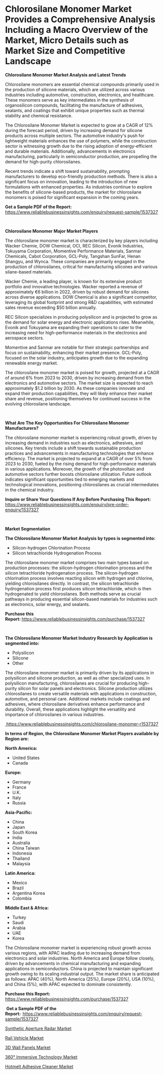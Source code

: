 <p><h1>Chlorosilane Monomer Market Provides a Comprehensive Analysis Including a Macro Overview of the Market, Micro Details such as Market Size and Competitive Landscape</h1></p><p><strong>Chlorosilane Monomer Market Analysis and Latest Trends</strong></p>
<p><p>Chlorosilane monomers are essential chemical compounds primarily used in the production of silicone materials, which are utilized across various industries including automotive, construction, electronics, and healthcare. These monomers serve as key intermediates in the synthesis of organosilicon compounds, facilitating the manufacture of adhesives, sealants, and coatings that exhibit unique properties such as thermal stability and chemical resistance.</p><p>The Chlorosilane Monomer Market is expected to grow at a CAGR of 12% during the forecast period, driven by increasing demand for silicone products across multiple sectors. The automotive industry's push for lightweight materials enhances the use of polymers, while the construction sector is witnessing growth due to the rising adoption of energy-efficient and durable materials. Additionally, advancements in electronics manufacturing, particularly in semiconductor production, are propelling the demand for high-purity chlorosilanes.</p><p>Recent trends indicate a shift toward sustainability, prompting manufacturers to develop eco-friendly production methods. There is also a significant focus on innovation, leading to the introduction of new formulations with enhanced properties. As industries continue to explore the benefits of silicone-based products, the market for chlorosilane monomers is poised for significant expansion in the coming years.</p></p>
<p><strong>Get a Sample PDF of the Report:&nbsp;</strong> <a href="https://www.reliablebusinessinsights.com/enquiry/request-sample/1537327?utm_campaign=1405&utm_medium=2&utm_source=Github&utm_content=ia&utm_term=03102024&utm_id=chlorosilane-monomer">https://www.reliablebusinessinsights.com/enquiry/request-sample/1537327</a></p>
<p>&nbsp;</p>
<p><strong>Chlorosilane Monomer Major Market Players</strong></p>
<p><p>The chlorosilane monomer market is characterized by key players including Wacker Chemie, DOW Chemical, OCI, REC Silicon, Evonik Industries, Tokuyama Corporation, Momentive Performance Materials, Sanmar Chemicals, Cabot Corporation, GCL-Poly, Tangshan SunFar, Henan Shangyu, and Wynca. These companies are primarily engaged in the production of chlorosilanes, critical for manufacturing silicones and various silane-based materials.</p><p>Wacker Chemie, a leading player, is known for its extensive product portfolio and innovative technologies. Wacker reported a revenue of approximately €6 billion in 2022, driven by robust demand for silicones across diverse applications. DOW Chemical is also a significant competitor, leveraging its global footprint and strong R&D capabilities, with estimated sales revenue exceeding $50 billion annually. </p><p>REC Silicon specializes in producing polysilicon and is projected to grow as the demand for solar energy and electronic applications rises. Meanwhile, Evonik and Tokuyama are expanding their operations to cater to the increasing need for high-performance materials in the electronics and aerospace sectors.</p><p>Momentive and Sanmar are notable for their strategic partnerships and focus on sustainability, enhancing their market presence. GCL-Poly, focused on the solar industry, anticipates growth due to the expanding renewable energy market. </p><p>The chlorosilane monomer market is poised for growth, projected at a CAGR of around 6% from 2023 to 2030, driven by increasing demand from the electronics and automotive sectors. The market size is expected to reach approximately $1.2 billion by 2030. As these companies innovate and expand their production capabilities, they will likely enhance their market share and revenue, positioning themselves for continued success in the evolving chlorosilane landscape.</p></p>
<p>&nbsp;</p>
<p><strong>What Are The Key Opportunities For Chlorosilane Monomer Manufacturers?</strong></p>
<p><p>The chlorosilane monomer market is experiencing robust growth, driven by increasing demand in industries such as electronics, adhesives, and silicones. Key trends include a shift towards sustainable production practices and advancements in manufacturing technologies that enhance efficiency. The market is projected to expand at a CAGR of over 5% from 2023 to 2030, fueled by the rising demand for high-performance materials in various applications. Moreover, the growth of the photovoltaic and automotive sectors further boosts chlorosilane utilization. Future outlook indicates significant opportunities tied to emerging markets and technological innovations, positioning chlorosilanes as crucial intermediates in the chemical industry.</p></p>
<p><strong>Inquire or Share Your Questions If Any Before Purchasing This Report:</strong> <a href="https://www.reliablebusinessinsights.com/enquiry/pre-order-enquiry/1537327?utm_campaign=1405&utm_medium=2&utm_source=Github&utm_content=ia&utm_term=03102024&utm_id=chlorosilane-monomer">https://www.reliablebusinessinsights.com/enquiry/pre-order-enquiry/1537327</a></p>
<p>&nbsp;</p>
<p><strong>Market Segmentation</strong></p>
<p><strong>The Chlorosilane Monomer Market Analysis by types is segmented into:</strong></p>
<p><ul><li>Silicon-hydrogen Chlorination Process</li><li>Silicon tetrachloride Hydrogenation Process</li></ul></p>
<p><p>The chlorosilane monomer market comprises two main types based on production processes: the silicon-hydrogen chlorination process and the silicon tetrachloride hydrogenation process. The silicon-hydrogen chlorination process involves reacting silicon with hydrogen and chlorine, yielding chlorosilanes directly. In contrast, the silicon tetrachloride hydrogenation process first produces silicon tetrachloride, which is then hydrogenated to yield chlorosilanes. Both methods serve as crucial pathways in producing essential silicon-based materials for industries such as electronics, solar energy, and sealants.</p></p>
<p><strong>Purchase this Report:&nbsp;</strong><a href="https://www.reliablebusinessinsights.com/purchase/1537327?utm_campaign=1405&utm_medium=2&utm_source=Github&utm_content=ia&utm_term=03102024&utm_id=chlorosilane-monomer">https://www.reliablebusinessinsights.com/purchase/1537327</a></p>
<p>&nbsp;</p>
<p><strong>The Chlorosilane Monomer Market Industry Research by Application is segmented into:</strong></p>
<p><ul><li>Polysilicon</li><li>Silicone</li><li>Other</li></ul></p>
<p><p>The chlorosilane monomer market is primarily driven by its applications in polysilicon and silicone production, as well as other specialized uses. In polysilicon manufacturing, chlorosilanes are crucial for producing high-purity silicon for solar panels and electronics. Silicone production utilizes chlorosilanes to create versatile materials with applications in construction, automotive, and personal care. Additional markets include coatings and adhesives, where chlorosilane derivatives enhance performance and durability. Overall, these applications highlight the versatility and importance of chlorosilanes in various industries.</p></p>
<p><a href="https://www.reliablebusinessinsights.com/chlorosilane-monomer-r1537327?utm_campaign=1405&utm_medium=2&utm_source=Github&utm_content=ia&utm_term=03102024&utm_id=chlorosilane-monomer">&nbsp;https://www.reliablebusinessinsights.com/chlorosilane-monomer-r1537327</a></p>
<p><strong>In terms of Region, the Chlorosilane Monomer Market Players available by Region are:</strong></p>
<p>
    <p> <strong> North America: </strong>
        <ul>
            <li>United States</li>
            <li>Canada</li>
        </ul>
        </p> 
    <p> <strong> Europe: </strong>
        <ul>
            <li>Germany</li>
            <li>France</li>
            <li>U.K.</li>
            <li>Italy</li>
            <li>Russia</li>
        </ul>
        </p> 
    <p> <strong> Asia-Pacific: </strong>
        <ul>
            <li>China</li>
            <li>Japan</li>
            <li>South Korea</li>
            <li>India</li>
            <li>Australia</li>
            <li>China Taiwan</li>
            <li>Indonesia</li>
            <li>Thailand</li>
            <li>Malaysia</li>
        </ul>
        </p> 
    <p> <strong> Latin America: </strong>
        <ul>
            <li>Mexico</li>
            <li>Brazil</li>
            <li>Argentina Korea</li>
            <li>Colombia</li>
        </ul>
        </p> 
    <p> <strong> Middle East & Africa: </strong>
        <ul>
            <li>Turkey</li>
            <li>Saudi</li>
            <li>Arabia</li>
            <li>UAE</li>
            <li>Korea</li>
        </ul>
    </p>
    </p>
<p><p>The Chlorosilane monomer market is experiencing robust growth across various regions, with APAC leading due to increasing demand from electronics and solar industries. North America and Europe follow closely, driven by advancements in chemical manufacturing and expanding applications in semiconductors. China is projected to maintain significant growth owing to its scaling industrial output. The market share is anticipated as follows: APAC (40%), North America (25%), Europe (20%), USA (10%), and China (5%), with APAC expected to dominate consistently.</p></p>
<p><strong>Purchase this Report: </strong><a href="https://www.reliablebusinessinsights.com/purchase/1537327?utm_campaign=1405&utm_medium=2&utm_source=Github&utm_content=ia&utm_term=03102024&utm_id=chlorosilane-monomer">https://www.reliablebusinessinsights.com/purchase/1537327</a></p>
<p>&nbsp;<strong>Get a Sample PDF of the Report:&nbsp;&nbsp;</strong><a href="https://www.reliablebusinessinsights.com/enquiry/request-sample/1537327?utm_campaign=1405&utm_medium=2&utm_source=Github&utm_content=ia&utm_term=03102024&utm_id=chlorosilane-monomer">https://www.reliablebusinessinsights.com/enquiry/request-sample/1537327</a></p>
<p><strong></strong></p>
<p><p><a href="https://www.linkedin.com/pulse/emerging-market-trends-regional-analysis-synthetic-aperture-bamze?trackingId=WWfJ1N7dSpavlXF%2BGfUI9g%3D%3D&utm_campaign=1405&utm_medium=2&utm_source=Github&utm_content=ia&utm_term=03102024&utm_id=chlorosilane-monomer">Synthetic Aperture Radar Market</a></p><p><a href="https://www.linkedin.com/pulse/global-rail-vehicle-market-trends-innovations-forward-looking-analysis-dfxae?trackingId=CXcUcCsJRRmIzuEQPqxztw%3D%3D&utm_campaign=1405&utm_medium=2&utm_source=Github&utm_content=ia&utm_term=03102024&utm_id=chlorosilane-monomer">Rail Vehicle Market</a></p><p><a href="https://www.linkedin.com/pulse/strategic-market-insights-navigating-global-3d-wall-panels-enmee?trackingId=CXJRhLUfRbWLf0JHOe3m4Q%3D%3D&utm_campaign=1405&utm_medium=2&utm_source=Github&utm_content=ia&utm_term=03102024&utm_id=chlorosilane-monomer">3D Wall Panels Market</a></p><p><a href="https://issuu.com/reportprime-2/docs/360-immersive-technology-market-siz_a8642dda620a38?utm_campaign=1405&utm_medium=2&utm_source=Github&utm_content=ia&utm_term=03102024&utm_id=chlorosilane-monomer">360° Immersive Technology Market</a></p><p><a href="https://issuu.com/reportprime-2/docs/hotmelt-adhesive-cleaner-market-siz_bad8c70e2288d8?utm_campaign=1405&utm_medium=2&utm_source=Github&utm_content=ia&utm_term=03102024&utm_id=chlorosilane-monomer">Hotmelt Adhesive Cleaner Market</a></p></p>